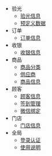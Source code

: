 - 验光
    - [验光信息](/验光/验光信息.md)
    - [预定义数据](/验光/预定义数据.md)
- 订单
    - [订单信息](/订单/订单信息.md)
- 收银
    - [收银信息](/收银/收银信息.md)
- 商品
    - [商品分类](/商品/商品分类.md)
    - [供应商](/商品/供应商.md)
    - [商品信息](/商品/商品信息.md)
- 顾客
    - [顾客信息](/顾客/顾客信息.md)
    - [签到管理](/顾客/签到管理.md)
    - [微信绑定](/顾客/微信绑定.md)
- 门店
    - [门店信息](/门店/门店信息.md)
- 全局
    - [登录认证](/全局/登录认证.md)
    - [使用说明](/全局/使用说明.md)